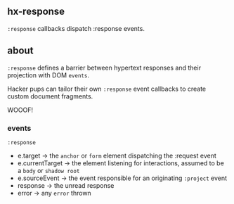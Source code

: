 ## hx-response

`:response` callbacks dispatch :response events.

## about

`:response` defines a barrier between hypertext responses and their projection with DOM `events`.

Hacker pups can tailor their own `:response` event callbacks to create custom document fragments.

WOOOF!

### events

`:response`

- e.target -> the `anchor` or `form` element dispatching the :request event
- e.currentTarget -> the element listening for interactions, assumed to be a `body` or `shadow root`
- e.sourceEvent -> the event responsible for an originating `:project` event
- response -> the unread response
- error -> any `error` thrown
